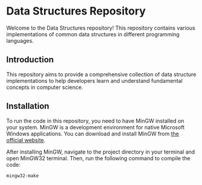 # Data Structures Repository

Welcome to the Data Structures repository! This repository contains various implementations of common data structures in different programming languages.

## Introduction

This repository aims to provide a comprehensive collection of data structure implementations to help developers learn and understand fundamental concepts in computer science.

## Installation

To run the code in this repository, you need to have MinGW installed on your system. MinGW is a development environment for native Microsoft Windows applications. You can download and install MinGW from [the official website](https://osdn.net/projects/mingw/releases/).

After installing MinGW, navigate to the project directory in your terminal and open MinGW32 terminal. Then, run the following command to compile the code:

```bash
mingw32-make
